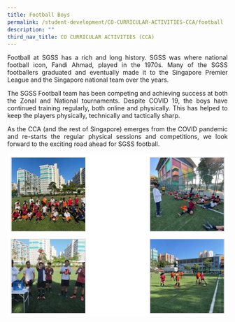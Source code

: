 ```yaml
---
title: Football Boys
permalink: /student-development/CO-CURRICULAR-ACTIVITIES-CCA/football
description: ""
third_nav_title: CO CURRICULAR ACTIVITIES (CCA)
---
```

<p style="text-align: justify;"> Football at SGSS has a rich and long history. SGSS was where national football icon, Fandi Ahmad, played in the 1970s. Many of the SGSS footballers graduated and eventually made it to the Singapore Premier League and the Singapore national team over the years. </p>

<p style="text-align: justify;"> The SGSS Football team has been competing and achieving success at both the Zonal and National tournaments. Despite COVID 19, the boys have continued training regularly, both online and physically. This has helped to keep the players physically, technically and tactically sharp. </p>

<p style="text-align: justify;"> As the CCA (and the rest of Singapore) emerges from the COVID pandemic and re-starts the regular physical sessions and competitions, we look forward to the exciting road ahead for SGSS football. </p>

![](/images/football.jpg)